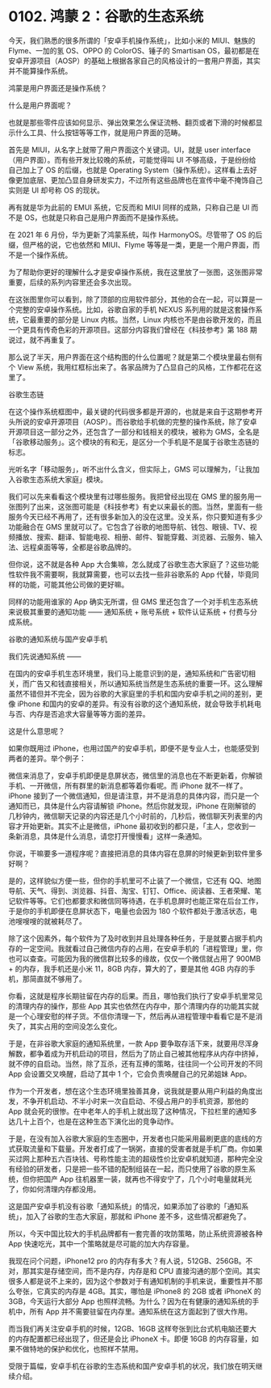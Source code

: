 # 0102. 鸿蒙 2：谷歌的生态系统

今天，我们熟悉的很多所谓的「安卓手机操作系统」，比如小米的 MIUI、魅族的 Flyme、一加的氢 OS、OPPO 的 ColorOS、锤子的 Smartisan OS，最初都是在安卓开源项目（AOSP）的基础上根据各家自己的风格设计的一套用户界面，其实并不能算操作系统。

鸿蒙是用户界面还是操作系统？

什么是用户界面呢？

也就是那些零件应该如何显示、弹出效果怎么保证流畅、翻页或者下滑的时候都显示什么工具、什么按钮等等工作，就是用户界面的范畴。

首先是 MIUI，从名字上就带了用户界面这个关键词。UI，就是 user interface（用户界面）。而有些开发比较晚的系统，可能觉得叫 UI 不够高级，于是纷纷给自己加上了 OS 的后缀，也就是 Operating System（操作系统）。这样看上去好像更加底层、更加凸显自身研发实力，不过所有这些品牌也在宣传中毫不掩饰自己实则是 UI 却号称 OS 的现状。

再有就是华为此前的 EMUI 系统，它反而和 MIUI 同样的成熟，只称自己是 UI 而不是 OS，也就是只称自己是用户界面而不是操作系统。

在 2021 年 6 月份，华为更新了鸿蒙系统，叫作 HarmonyOS。尽管带了 OS 的后缀，但严格的说，它也依然和 MIUI、Flyme 等等是一类，更是一个用户界面，而不是一个操作系统。

为了帮助你更好的理解什么才是安卓操作系统，我在这里放了一张图，这张图非常重要，后续的系列内容里还会多次出现。

在这张图里你可以看到，除了顶部的应用软件部分，其他的合在一起，可以算是一个完整的安卓操作系统。比如，谷歌自家的手机 NEXUS 系列用的就是这套操作系统，它最重要的部分是 Linux 内核。当然，Linux 内核也不是由谷歌开发的，而且一个更具有传奇色彩的开源项目。这部分内容我们曾经在《科技参考》第 188 期说过，就不再重复了。

那么说了半天，用户界面在这个结构图的什么位置呢？就是第二个模块里最右侧有个 View 系统，我用红框标出来了。各家品牌为了凸显自己的风格，工作都花在这里了。

谷歌生态链

在这个操作系统框图中，最关键的代码很多都是开源的，也就是来自于这期参考开头所说的安卓开源项目（AOSP）。而谷歌给手机做的完整的操作系统，除了安卓开源项目这一部分之外，还包含了一部分和钱相关的模块，被称为 GMS，全名是「谷歌移动服务」。这个模块的有和无，是区分一个手机是不是属于谷歌生态链的标志。

光听名字「移动服务」，听不出什么含义，但实际上，GMS 可以理解为，「让我加入谷歌生态系统大家庭」模块。

我们可以先来看看这个模块里有过哪些服务。我把曾经出现在 GMS 里的服务用一张图列了出来，这张图可能是《科技参考》有史以来最长的图。当然，里面有一些服务今天已经不再用了，还有很多新加入的没在这里。没关系，你只要知道有多少功能融合在 GMS 里就可以了。它包含了谷歌的地图导航、钱包、眼镜、TV、视频播放、搜索、翻译、智能电视、相册、邮件、智能穿戴、浏览器、云服务、输入法、远程桌面等等，全都是谷歌品牌的。

但你说，这不就是各种 App 大合集嘛，怎么就成了谷歌生态大家庭了？这些功能性软件我不需要啊，我就算需要，也可以去找一些非谷歌系的 App 代替，毕竟同样的功能，可能其他公司做的更好嘛。

同样的功能用谁家的 App 确实无所谓，但 GMS 里还包含了一个对手机生态系统来说极其重要的通知功能 —— 通知系统 + 账号系统 + 软件认证系统 + 付费与分成系统。

谷歌的通知系统与国产安卓手机

我们先说通知系统 ——

在国内的安卓手机生态环境里，我们马上能意识到的是，通知系统和广告密切相关，而广告又和钱直接相关，所以通知系统当然是生态系统的重要一环。这么理解虽然不错但并不完全，因为谷歌的大家庭里的手机和国内安卓手机之间的差别，更像 iPhone 和国内的安卓的差异。有没有谷歌的这个通知系统，就会导致手机耗电与否、内存是否追求大容量等等方面的差异。

这是什么意思呢？

如果你既用过 iPhone，也用过国产的安卓手机，即便不是专业人士，也能感受到两者的差异。举个例子：

微信来消息了，安卓手机即便是息屏状态，微信里的消息也在不断更新着，你解锁手机、一开微信，所有群里的新消息都等着你看呢。而 iPhone 就不一样了。iPhone 接到了一个微信通知，但是请注意，并不是消息的具体内容，而只是一个通知而已，具体是什么内容请解锁 iPhone。然后你就发现，iPhone 在刚解锁的几秒钟内，微信聊天记录的内容还是几个小时前的，几秒后，微信聊天列表里的内容才开始更新。其实不止是微信，iPhone 最初收到的都只是，「主人，您收到一条新消息，具体是什么消息，请您打开慢慢看」这样一条通知。

你说，干嘛要多一道程序呢？直接把消息的具体内容在息屏的时候更新到软件里多好啊？

是的，这样貌似方便一些，但你的手机里可不止装了一个微信，它还有 QQ、地图导航、天气、得到、浏览器、抖音、淘宝、钉钉、Office、阅读器、王者荣耀、笔记软件等等。它们也都要求和微信同等待遇，在手机息屏时也能正常在后台工作，于是你的手机即便在息屏状态下，电量也会因为 180 个软件都处于激活状态，电池嗖嗖嗖的就被耗尽了。

除了这个因素外，每个软件为了及时收到并且处理各种任务，于是就要占据手机内存的一定空间。我就看过自己微信内存的占用，在安卓手机的「进程管理」里，你也可以查查。可能因为我的微信群比较多的缘故，仅仅一个微信就占用了 900MB + 的内存，我手机还是小米 11，8GB 内存，算大的了，要是其他 4GB 内存的手机，那简直就不够用了。

你看，这就是程序长期驻留在内存的后果。而且，哪怕我们执行了安卓手机里常见的清理内存的操作，那些 App 其实也依然在内存中，那个清理内存的功能其实就是一个心理安慰的样子货。不信你清理一下，然后再从进程管理中看看它是不是消失了，其实占用的空间没怎么变化。

于是，在非谷歌大家庭的通知系统里，一款 App 要争取存活下来，就要用尽浑身解数，都争着成为开机启动的项目，然后为了防止自己被其他程序从内存中挤掉，就不停的自启动。当然，除了互杀，还有互捧的策略，往往同一个公司开发的不同 App 会设置交叉唤醒，启动了其中 1 个，它会负责唤醒自己的兄弟姐妹 App。

作为一个开发者，想在这个生态环境里独善其身，说我就是要从用户利益的角度出发，不争开机启动、不半小时来一次自启动、不侵占用户的手机资源，那他的 App 就会死的很惨。在中老年人的手机上就出现了这种情况，下拉栏里的通知多达几十上百个，也是在这种生态下演化出的竞争动作。

于是，在没有加入谷歌大家庭的生态圈中，开发者也只能采用最刷更底的底线的方式获取流量和下载量。开发者打成了一锅粥，直接的受害者就是手机厂商。你如果买过网上那种五六百块钱、号称性能主流的超级性价比安卓机就知道，那种完全没有经验的研发者，只是把一些不错的配制组装在一起，而只使用了谷歌的原生系统，但你把国产 App 往机器里一装，就再也不得安宁了，几个小时电量就耗光了，你如何清理内存都没用。

这是国产安卓手机没有谷歌「通知系统」的情况，如果添加了谷歌的「通知系统」，加入了谷歌的生态大家庭，那就和 iPhone 差不多，这些情况都避免了。

所以，今天中国比较大的手机品牌都有一套完善的攻防策略，防止系统资源被各种 App 快速吃光，其中一个策略就是尽可能的加大内存容量。

我现在问个问题，iPhone12 pro 的内存有多大？有人说，512GB、256GB。不对，那其实是存储空间，而不是内存，内存是和 CPU 直接沟通的那个空间。其实很多人都是说不上来的，因为这个参数对于有通知机制的手机来说，重要性并不那么夸张，它真实的内存是 4GB。其实，哪怕是 iPhone8 的 2GB 或者 iPhoneX 的 3GB，今天运行大部分 App 也照样流畅。为什么？因为在有健康的通知系统的手机中，所有 App 并不需要驻留在内存里。通知系统在这方面起到了很大作用。

而当我们再关注安卓手机的时候，12GB、16GB 这样夸张到比台式机电脑还要大的内存配置都已经出现了，但还是会比 iPhoneX 卡。即便 16GB 的内存容量，如果不做特地的保护和优化，也照样不禁用。

受限于篇幅，安卓手机在谷歌的生态系统和国产安卓手机的状况，我们放在明天继续介绍。